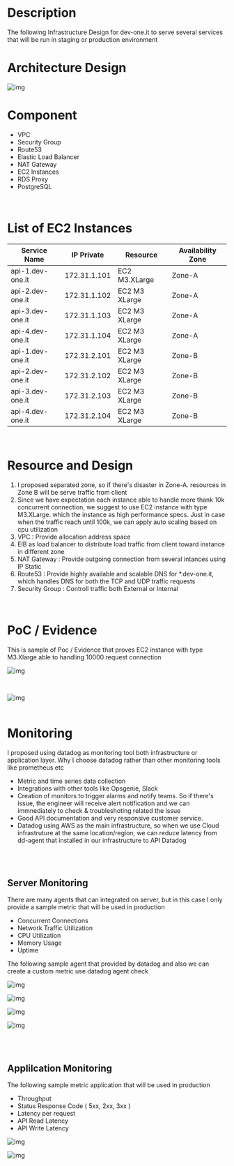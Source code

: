 # Description

The following Infrastructure Design for dev-one.it to serve several services that will be run in staging or production environment

# Architecture Design
![img](img/infra-design.png)


# Component
* VPC
* Security Group
* Route53
* Elastic Load Balancer
* NAT Gateway
* EC2 Instances
* RDS Proxy
* PostgreSQL

<br>

# List of EC2 Instances

| Service Name      | IP Private    | Resource      | Availability Zone|
|-------------------|---------------|---------------|------------------|
| api-1.dev-one.it  | 172.31.1.101  | EC2 M3.XLarge |     Zone-A       |
| api-2.dev-one.it  | 172.31.1.102  | EC2 M3 XLarge |     Zone-A       |
| api-3.dev-one.it  | 172.31.1.103  | EC2 M3 XLarge |     Zone-A       |
| api-4.dev-one.it  | 172.31.1.104  | EC2 M3 XLarge |     Zone-A       |
| api-1.dev-one.it  | 172.31.2.101  | EC2 M3 XLarge |     Zone-B       |
| api-2.dev-one.it  | 172.31.2.102  | EC2 M3 XLarge |     Zone-B       |
| api-3.dev-one.it  | 172.31.2.103  | EC2 M3 XLarge |     Zone-B       |
| api-4.dev-one.it  | 172.31.2.104  | EC2 M3 XLarge |     Zone-B       |

<br>

# Resource and Design
1. I proposed separated zone, so if there's disaster in Zone-A. resources in Zone B will be serve traffic from client
2. Since we have expectation each instance able to handle more thank 10k concurrent connection, we suggest to use EC2 instance with type M3.XLarge. which the instance as high performance specs. Just in case when the traffic reach until 100k, we can apply auto scaling based on cpu utilization
3. VPC : Provide allocation address space
4. ElB as load balancer to distribute load traffic from client toward instance in different zone
5. NAT Gateway : Provide outgoing connection from several intances using IP Static
6. Route53 : Provide highly available and scalable DNS for *.dev-one.it, which handles DNS for both the TCP and UDP traffic requests
7. Security Group : Controll traffic both External or Internal

<br>

# PoC / Evidence
This is sample of Poc / Evidence that proves EC2 instance with type M3.Xlarge able to handling 10000 request connection

![img](img/connection.png)

<br>

![img](img/performance.png)
<br>
<br>

# Monitoring
I proposed using datadog as monitoring tool both infrastructure or application layer. Why I choose datadog rather than other monitoring tools like prometheus etc
* Metric and time series data collection
* Integrations with other tools like Opsgenie, Slack
* Creation of monitors to trigger alarms and notify teams. So if there's issue, the engineer will receive alert notification and we can immnediately to check & troubleshoting related the issue
* Good API documentation and very responsive customer service.
* Datadog using AWS as the main infrastructure, so when we use Cloud infrastruture at the same location/region, we can reduce latency from dd-agent that installed in our infrastructure to API Datadog
<br>
<br>

## Server Monitoring

There are many agents that can integrated on server, but in this case I only provide a sample metric that will be used in production

* Concurrent Connections
* Network Traffic Utilization
* CPU Utilization
* Memory Usage
* Uptime 

The following sample agent that provided by datadog and also we can create a custom metric use datadog agent check

![img](img/dd-agent-svr.png)

![img](img/server-1.png)

![img](img/server-2.png)

![img](img/server-3.png)

<br>
<br>

## Applilcation Monitoring

The following sample metric application that will be used in production

* Throughput
* Status Response Code ( 5xx, 2xx, 3xx )
* Latency per request
* API Read Latency
* API Write Latency

![img](img/throughput.png)

![img](img/latency.png)